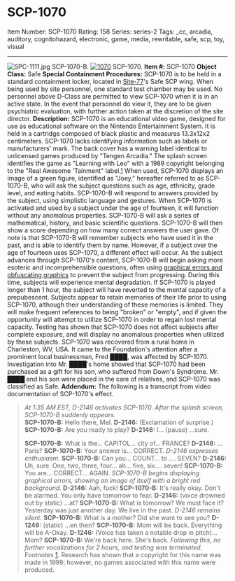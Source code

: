# SCP-1070
Item Number: SCP-1070
Rating: 158
Series: series-2
Tags: _cc, arcadia, auditory, cognitohazard, electronic, game, media, rewritable, safe, scp, toy, visual

---

![SPC-1111.jpg](https://scp-wiki.wdfiles.com/local--files/scp-1070/SPC-1111.jpg)
SCP-1070-B.
[![1070](https://scp-wiki.wdfiles.com/local--resized-images/scp-1070/1070/medium.jpg)](https://scp-wiki.wdfiles.com/local--files/scp-1070/1070)
SCP-1070.
**Item #:** SCP-1070
**Object Class:** Safe
**Special Containment Procedures:** SCP-1070 is to be held in a standard containment locker, located in [Site-77](/secure-facility-dossier-site-77)'s Safe SCP wing. When being used by site personnel, one standard test chamber may be used. No personnel above D-Class are permitted to view SCP-1070 when it is in an active state. In the event that personnel do view it, they are to be given psychiatric evaluation, with further action taken at the discretion of the site director.
**Description:** SCP-1070 is an educational video game, designed for use as educational software on the Nintendo Entertainment System. It is held in a cartridge composed of black plastic and measures 13.3x12x2 centimeters. SCP-1070 lacks identifying information such as labels or manufacturers' mark. The back cover has a warning label identical to unlicensed games produced by "Tengen Arcadia." The splash screen identifies the game as "Learning with Leo" with a 1989 copyright belonging to the "Real Awesome 'Tainment" label.[1](javascript:;)
When used, SCP-1070 displays an image of a green figure, identified as "Joey," hereafter referred to as SCP-1070-B, who will ask the subject questions such as age, ethnicity, grade level, and eating habits. SCP-1070-B will respond to answers provided by the subject, using simplistic language and gestures.
When SCP-1070 is activated and used by a subject under the age of fourteen, it will function without any anomalous properties. SCP-1070-B will ask a series of mathematical, history, and basic scientific questions. SCP-1070-B will then show a score depending on how many correct answers the user gave. Of note is that SCP-1070-B will remember subjects who have used it in the past, and is able to identify them by name.
However, if a subject over the age of fourteen uses SCP-1070, a different effect will occur. As the subject advances through SCP-1070's content, SCP-1070-B will begin asking more esoteric and incomprehensible questions, often using [graphical errors and obfuscating graphics](/scp-2600) to prevent the subject from progressing. During this time, subjects will experience mental degradation. If SCP-1070 is played longer than 1 hour, the subject will have reverted to the mental capacity of a prepubescent.
Subjects appear to retain memories of their life prior to using SCP-1070, although their understanding of these memories is limited. They will make frequent references to being "broken" or "empty", and if given the opportunity will attempt to utilize SCP-1070 in order to regain lost mental capacity. Testing has shown that SCP-1070 does not affect subjects after complete exposure, and will display no anomalous properties when utilized by these subjects.
SCP-1070 was recovered from a rural home in Charleston, WV, USA. It came to the Foundation's attention after a prominent local businessman, Fred ████, was affected by SCP-1070. Investigation into Mr. ████'s home showed that SCP-1070 had been purchased as a gift for his son, who suffered from Down's Syndrome. Mr. ████ and his son were placed in the care of relatives, and SCP-1070 was classified as Safe.
**Addendum:** The following is a transcript from video documentation of SCP-1070's effect.
> _At 1:35 AM EST, D-2146 activates SCP-1070. After the splash screen, SCP-1070-B suddenly appears._  
>  **SCP-1070-B:** Hello there, Mel.
> **D-2146:** (Exclamation of surprise.)
> **SCP-1070-B:** Are you ready to play?
> **D-2146:** I… (pause) …sure.  
>    
>  **SCP-1070-B:** What is the… CAPITOL… city of… FRANCE?
> **D-2146:** … Paris?
> **SCP-1070-B:** Your answer is… CORRECT.
> _D-2146 expresses enthusiasm._
> **SCP-1070-B:** Can you… COUNT… to …. SEVEN?
> **D-2146:** Uh, sure. One, two, three, four… ah… five, six…. seven!
> **SCP-1070-B:** You are… CORRECT… AGAIN.
> _SCP-1070-B begins displaying graphical errors, showing an image of itself with a bright red background._
> **D-2146:** Aah, fuck!
> **SCP-1070-B:** It's really okay. Don't be alarmed. You only have tomorrow to fear.
> **D-2146:** (voice drowned out by static) …at?
> **SCP-1070-B:** What is tomorrow? We must face it? Yesterday was just another day. We live in the past.
> _D-2146 remains silent._
> **SCP-1070-B:** What is a mother? Did she want to see you?
> **D-1246:** (static) …en then?
> **SCP-1070-B:** Mom will be back. Everything will be A-Okay.
> **D-1246:** (Voice has taken a notable drop in pitch)…Mom?
> **SCP-1070-B:** We're back here. She's back.
_Following this, no further vocalizations for 2 hours, and testing was terminated._
Footnotes
[1](javascript:;). Research has shown that a copyright for this name was made in 1999; however, no games associated with this name were produced.
